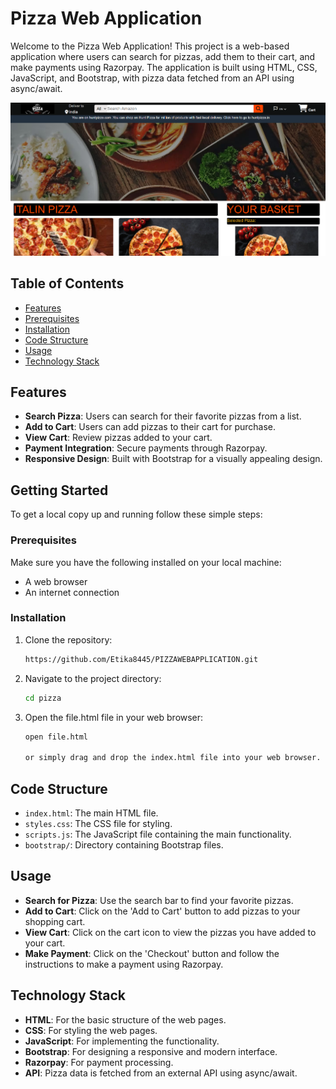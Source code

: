 # Pizza Web Application

Welcome to the Pizza Web Application! This project is a web-based application where users can search for pizzas, add them to their cart, and make payments using Razorpay. The application is built using HTML, CSS, JavaScript, and Bootstrap, with pizza data fetched from an API using async/await.

![Pizza Web Application Logo](pizzawebsite.png)

## Table of Contents

- [Features](#features)
- [Prerequisites](#prerequisites)
- [Installation](#installation)
- [Code Structure](#code-structure)
- [Usage](#usage)
- [Technology Stack](#technology-stack)

## Features

- **Search Pizza**: Users can search for their favorite pizzas from a list.
- **Add to Cart**: Users can add pizzas to their cart for purchase.
- **View Cart**: Review pizzas added to your cart.
- **Payment Integration**: Secure payments through Razorpay.
- **Responsive Design**: Built with Bootstrap for a visually appealing design.

## Getting Started

To get a local copy up and running follow these simple steps:

### Prerequisites

Make sure you have the following installed on your local machine:
- A web browser
- An internet connection

### Installation

1. Clone the repository:
   ```bash
   https://github.com/Etika8445/PIZZAWEBAPPLICATION.git

2. Navigate to the project directory:
   ```bash
   cd pizza

3. Open the file.html file in your web browser:
   ```bash
   open file.html

   or simply drag and drop the index.html file into your web browser.

## Code Structure

- `index.html`: The main HTML file.
- `styles.css`: The CSS file for styling.
- `scripts.js`: The JavaScript file containing the main functionality.
- `bootstrap/`: Directory containing Bootstrap files.


## Usage

- **Search for Pizza**: Use the search bar to find your favorite pizzas.
- **Add to Cart**: Click on the 'Add to Cart' button to add pizzas to your shopping cart.
- **View Cart**: Click on the cart icon to view the pizzas you have added to your cart.
- **Make Payment**: Click on the 'Checkout' button and follow the instructions to make a payment using Razorpay.

## Technology Stack

- **HTML**: For the basic structure of the web pages.
- **CSS**: For styling the web pages.
- **JavaScript**: For implementing the functionality.
- **Bootstrap**: For designing a responsive and modern interface.
- **Razorpay**: For payment processing.
- **API**: Pizza data is fetched from an external API using async/await.
